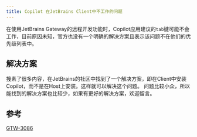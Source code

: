 ```yaml
---
title: Copilot 在JetBrains Client中不工作的问题
---
```


在使用JetBrains Gateway的远程开发功能时，Copilot应用建议的`tab`键可能不会工作，目前原因未知，官方也没有一个明确的解决方案且表示该问题不在他们的优先级列表中。

## 解决方案

搜素了很多内容，在JetBrains的社区中找到了一个解决方案，即在Client中安装Copilot，而不是在Host上安装。这样就可以解决这个问题。
问题比较小众，所以能找到的解决方案也比较少，如果有更好的解决方案，欢迎留言。

## 参考

[GTW-3086](https://youtrack.jetbrains.com/issue/GTW-3086)